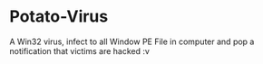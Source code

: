 # Potato-Virus
A Win32 virus, infect to all Window PE File in computer  and pop a notification that victims are hacked :v 
